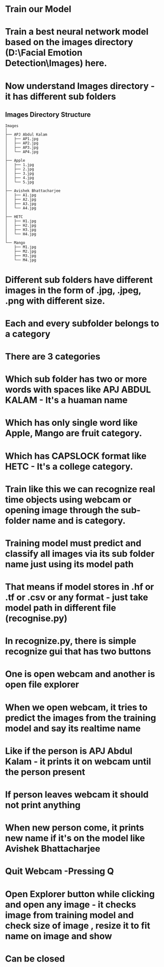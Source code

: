 # Train our Model

# Train a best neural network model based on the images directory (D:\Facial Emotion Detection\Images) here.
# Now understand Images directory - it has different sub folders
## Images Directory Structure

```plaintext
Images
│
├── APJ Abdul Kalam
│   ├── AP1.jpg
│   ├── AP2.jpg
│   ├── AP3.jpg
│   └── AP4.jpg
│
├── Apple
│   ├── 1.jpg
│   ├── 2.jpg
│   ├── 3.jpg
│   ├── 4.jpg
│   └── 5.jpg
│
├── Avishek Bhattacharjee
│   ├── A1.jpg
│   ├── A2.jpg
│   ├── A3.jpg
│   └── A4.jpg
│
├── HETC
│   ├── H1.jpg
│   ├── H2.jpg
│   ├── H3.jpg
│   └── H4.jpg
│
└── Mango
    ├── M1.jpg
    ├── M2.jpg
    ├── M3.jpg
    └── M4.jpg

```

# Different sub folders have different images in the form of .jpg, .jpeg, .png with different size.
# Each and every subfolder belongs to a category
# There are 3 categories 
# Which sub folder has two or more words with spaces like APJ ABDUL KALAM - It's a huaman name
# Which has only single word like Apple, Mango are fruit category.
# Which has CAPSLOCK format like HETC - It's a college category.
# Train like this we can recognize real time objects using webcam or opening image through the sub-folder name and is category.
# Training model must predict and classify all images via its sub folder name just using its model path
# That means if model stores in .hf or .tf or .csv or any format - just take model path in different file (recognise.py)


# In recognize.py, there is simple recognize gui that has two buttons 
# One is open webcam and another is open file explorer
# When we open webcam, it tries to predict the images from the training model and say its realtime name
# Like if the person is APJ Abdul Kalam - it prints it on webcam until the person present
# If person leaves webcam it should not print anything
# When new person come, it prints new name if it's on the model like Avishek Bhattacharjee
# Quit Webcam -Pressing Q
# Open Explorer button while clicking and open any image - it checks image from training model and check size of image , resize it to fit name on image and show
# Can be closed
